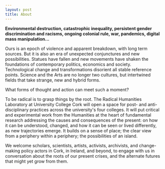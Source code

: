 ```yaml
---
layout: post
title: About
---
```


<b>Environmental destruction, catastrophic inequality, persistent gender discrimination and racisms, ongoing colonial rule, war, pandemics, digital mass manipulation...</b>

Ours is an epoch of violence and apparent breakdown, with long term sources. But it is also an era of unexpected conjunctures and new possibilities. Statues have fallen and new movements have shaken the foundations of contemporary politics, economics and society. Technological change and transformations disorient all stable reference points. Science and the Arts are no longer two cultures, but intertwined fields that take strange, new and hybrid forms.

What forms of thought and action can meet such a moment? 

To be radical is to grasp things by the root. The Radical Humanities Laboratory at University College Cork will open a space for post- and anti- disciplinary practices across the university's four colleges. It will put critical and experimental work from the Humanities at the heart of fundamental research addressing the causes and consequences of the present: on how it can be understood, changed, and how it can be seen or lived differently, as new trajectories emerge. It builds on a sense of place; the clear view from a periphery within a periphery; the possibilities of an island. 

We welcome scholars, scientists, artists, activists, archivists, and change-making policy actors in Cork, in Ireland, and beyond, to engage with us in conversation about the roots of our present crises, and the alternate futures that might yet grow from them.

